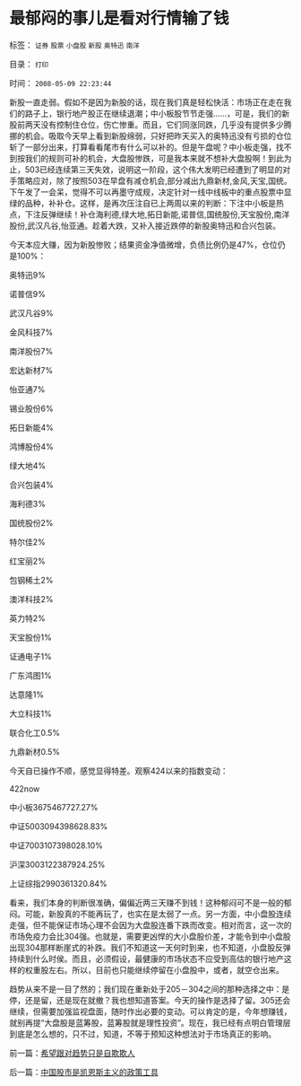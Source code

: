 # 最郁闷的事儿是看对行情输了钱

标签： `证券` `股票` `小盘股` `新股` `奥特迅` `南洋` 

目录： `打印`

时间： `2008-05-09 22:23:44`

新股一直走弱。假如不是因为新股的话，现在我们真是轻松快活：市场正在走在我们的路子上，银行地产股正在继续退潮；中小板股节节走强……，可是，我们的新股前两天没有控制住仓位，伤亡惨重。而且，它们同涨同跌，几乎没有提供多少腾挪的机会。吸取今天早上看到新股绵弱，只好把昨天买入的奥特迅没有亏损的仓位斩了一部分出来，打算看看尾市有什么可以补的。但是午盘呢？中小板走强，找不到按我们的规则可补的机会，大盘股惨跌，可是我本来就不想补大盘股啊！到此为止，503已经连续第三天失效，说明这一阶段，这个伟大发明已经遭到了明显的对手策略应对，除了按照503在早盘有减仓机会,部分减出九鼎新材,金风,天宝,国统。下午发了一会呆，觉得不可以再墨守成规，决定针对一线中线板中的重点股票中显绿的品种，补补仓。这样，是再次压注自已上两周以来的判断：下注中小板是热点，下注反弹继续！补仓海利德,绿大地,拓日新能,诺普信,国统股份,天宝股份,南洋股份,武汉凡谷,怡亚通。趁着大跌，又补入接近跌停的新股奥特迅和合兴包装。

今天本应大赚，因为新股惨败；结果资金净值微增，负债比例仍是47%，仓位仍是100%：

奥特迅9%

诺普信9%

武汉凡谷9%

金风科技7%

南洋股份7%

宏达新材7%

怡亚通7%

锡业股份6%

拓日新能4%

鸿博股份4%

绿大地4%

合兴包装4%

海利德3%

国统股份2%

特尔佳2%

红宝丽2%

包钢稀土2%

澳洋科技2%

英力特2%

天宝股份1%

证通电子1%

广东鸿图1%

达意隆1%

大立科技1%

联合化工0.5%

九鼎新材0.5%

今天自已操作不顺，感觉显得特差。观察424以来的指数变动：

422now

中小板3675467727.27%

中证5003094398628.83%

中证7003107398028.10%

沪深3003122387924.25%

上证综指2990361320.84%

看来，我们本身的判断很准确，偏偏近两三天赚不到钱！这种郁闷可不是一般的郁闷。可能，新股真的不能再玩了，也实在是太弱了一点。另一方面，中小盘股连续走强，但不能保证市场心理不会因为大盘股连番下跌而改变。相对而言，这一次的市场免疫力会比304强。也就是，需要更凶悍的大小盘股价差，才能令到中小盘股出现304那样断崖式的补跌。我们不知道这一天何时到来，也不知道，小盘股反弹持续到什么时侯。而且，必须假设，最健康的市场状态不应受到高估的银行地产这样的权重股左右。所以，目前也只能继续停留在小盘股中，或者，就空仓出来。

趋势从来不是一目了然的；我们现在重新处于205－304之间的那种选择之中：是停，还是留，还是现在就撤？我也想知道答案。今天的操作是选择了留。305还会继续，但需要加强监视盘面，随时作出必要的变动。可以肯定的是，今年想赚钱，就别再提“大盘股是蓝筹股，蓝筹股就是理性投资”。现在，我已经有点明白管理层到底是怎么想的，只不过，知道，不等于预知这种想法对于市场真正的影响。



前一篇：[希望跟对趋势只是自欺欺人](../../../2008/5/8/希望跟对趋势只是自欺欺人.md)

后一篇：[中国股市是凯恩斯主义的政策工具](../../../2008/5/11/中国股市是凯恩斯主义的政策工具.md)